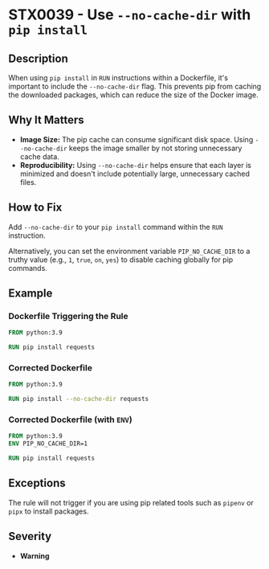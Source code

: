 # STX0039 - Use `--no-cache-dir` with `pip install`

## Description

When using `pip install` in `RUN` instructions within a Dockerfile, it's important to include the `--no-cache-dir` flag. This prevents pip from caching the downloaded packages, which can reduce the size of the Docker image.

## Why It Matters

-   **Image Size:** The pip cache can consume significant disk space. Using `--no-cache-dir` keeps the image smaller by not storing unnecessary cache data.
-   **Reproducibility:** Using `--no-cache-dir` helps ensure that each layer is minimized and doesn't include potentially large, unnecessary cached files.

## How to Fix

Add `--no-cache-dir` to your `pip install` command within the `RUN` instruction.

Alternatively, you can set the environment variable `PIP_NO_CACHE_DIR` to a truthy value (e.g., `1`, `true`, `on`, `yes`) to disable caching globally for pip commands.

## Example

### Dockerfile Triggering the Rule

```dockerfile
FROM python:3.9

RUN pip install requests
```

### Corrected Dockerfile

```dockerfile
FROM python:3.9

RUN pip install --no-cache-dir requests
```

### Corrected Dockerfile (with `ENV`)

```dockerfile
FROM python:3.9
ENV PIP_NO_CACHE_DIR=1

RUN pip install requests
```

## Exceptions
The rule will not trigger if you are using pip related tools such as `pipenv` or `pipx` to install packages.
## Severity

  - **Warning**

